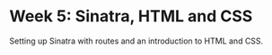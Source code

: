 Week 5: Sinatra, HTML and CSS
========================

Setting up Sinatra with routes and an introduction to HTML and CSS.
